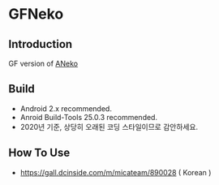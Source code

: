 GFNeko
=====

Introduction
------------
GF version of [ANeko](https://github.com/lllllT/ANeko)


Build 
-----------
- Android 2.x recommended. 
- Anroid Build-Tools 25.0.3 recommended.
- 2020년 기준, 상당히 오래된 코딩 스타일이므로 감안하세요.



How To Use
------------

- https://gall.dcinside.com/m/micateam/890028  ( Korean )

